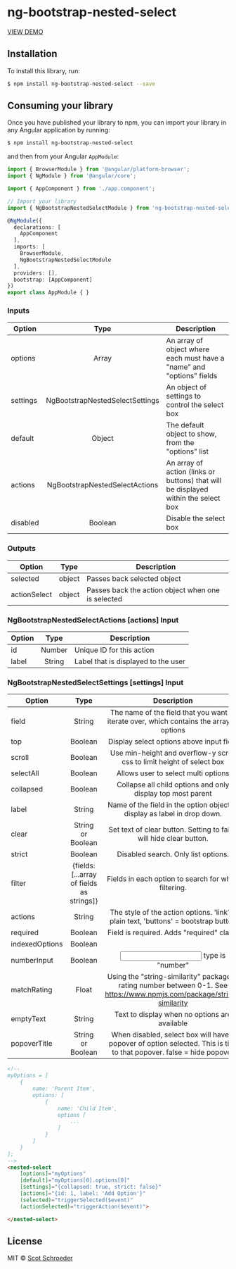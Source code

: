 # ng-bootstrap-nested-select

[VIEW DEMO](https://codesandbox.io/s/angular-fslxt)

## Installation

To install this library, run:

```bash
$ npm install ng-bootstrap-nested-select --save
```

## Consuming your library

Once you have published your library to npm, you can import your library in any Angular application by running:

```bash
$ npm install ng-bootstrap-nested-select
```

and then from your Angular `AppModule`:

```typescript
import { BrowserModule } from '@angular/platform-browser';
import { NgModule } from '@angular/core';

import { AppComponent } from './app.component';

// Import your library
import { NgBootstrapNestedSelectModule } from 'ng-bootstrap-nested-select';

@NgModule({
  declarations: [
    AppComponent
  ],
  imports: [
    BrowserModule,
    NgBootstrapNestedSelectModule
  ],
  providers: [],
  bootstrap: [AppComponent]
})
export class AppModule { }
```

### Inputs
| Option        | Type           | Description
| ------------- |:-------------:| ---------|
| options     | Array |  An array of object where each must have a "name" and "options" fields
| settings  |   NgBootstrapNestedSelectSettings | An object of settings to control the select box
| default      | Object  | The default object to show, from the "options" list
| actions   |   NgBootstrapNestedSelectActions   |   An array of action (links or buttons) that will be displayed within the select box
| disabled  | Boolean   | Disable the select box
### Outputs
| Option        | Type           | Description
| ------------- |:-------------:| ---------|
| selected     | object |  Passes back selected object
| actionSelect  | object    | Passes back the action object when one is selected
### NgBootstrapNestedSelectActions [actions] Input
| Option        | Type           | Description
| ------------- |:-------------:| ---------|
| id     | Number |  Unique ID for this action
| label  | String    | Label that is displayed to the user
### NgBootstrapNestedSelectSettings [settings] Input
| Option        | Type           | Description  | Default
| ------------- |:-------------:| :-----:| ---------|
| field      | String | The name of the field that you want to iterate over, which contains the array of options | 'options'
| top      | Boolean      |   Display select options above input field | false
| scroll | Boolean      |    Use min-height and overflow-y scroll css to limit height of select box | true
| selectAll | Boolean   | Allows user to select multi options   | false
| collapsed | Boolean   | Collapse all child options and only display top most parent   |   false
| label | String    |   Name of the field in the option object to display as label in drop down.    | 'name'
| clear | String or Boolean   |   Set text of clear button. Setting to false will hide clear button.   | 'Clear'
| strict    | Boolean   |   Disabled search. Only list options. |   false
| filter    | {fields: [...array of fields as strings]}   | Fields in each option to search for when filtering.
| actions   | String    |   The style of the action options. 'link' = plain text, 'buttons' = bootstrap button |   'link'
| required  | Boolean   |   Field is required. Adds "required" class.   | false
| indexedOptions    | Boolean
| numberInput   | Boolean   | <input> type is "number"  | false
| matchRating   | Float |   Using the "string-similarity" package, a rating number between 0-1. See https://www.npmjs.com/package/string-similarity | 0.4
| emptyText |   String  | Text to display when no options are available
| popoverTitle  | String or Boolean | When disabled, select box will have a popover of option selected. This is title to that popover. false = hide popover

```html
<!--
myOptions = [
    { 
        name: 'Parent Item', 
        options: [
            { 
                name: 'Child Item', 
                options [
                    ...
                ]
            }
        ]
    }
];
-->
<nested-select 
    [options]="myOptions" 
    [default]="myOptions[0].options[0]" 
    [settings]="{collapsed: true, strict: false}" 
    [actions]="{id: 1, label: 'Add Option'}"
    (selected)="triggerSelected($event)" 
    (actionSelected)="triggerAction($event)">

</nested-select>
```

## License

MIT © [Scot Schroeder](mailto:scot@joebotweb.com)

